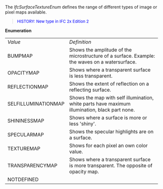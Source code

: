 The _IfcSurfaceTextureEnum_ defines the range of different types of image or pixel maps available.

> <font color="#0000FF" size="-1"> HISTORY: New type in IFC 2x Edition
		  2</font>
> 


**Enumeration**

<table> 
		<tr> 
		  <td><i>Value</i></td> 
		  <td><i>Definition</i></td> 
		</tr> 
		<tr> 
		  <td>BUMPMAP</td> 
		  <td>Shows the amplitude of the microstructure of a surface. Example:
			 the waves on a watersurface.</td> 
		</tr> 
		<tr> 
		  <td>OPACITYMAP</td> 
		  <td>Shows where a transparent surface is less transparent.</td> 
		</tr> 
		<tr> 
		  <td>REFLECTIONMAP</td> 
		  <td>Shows the extent of reflection on a reflecting surface.</td> 
		</tr> 
		<tr> 
		  <td>SELFILLUMINATIONMAP</td> 
		  <td>Shows the map with self illumination, white parts have maximum
			 illumination, black part none.</td> 
		</tr> 
		<tr> 
		  <td>SHININESSMAP</td> 
		  <td>Shows where a surface is more or less 'shiny'.</td> 
		</tr> 
		<tr> 
		  <td>SPECULARMAP</td> 
		  <td>Shows the specular highlights are on a surface.</td> 
		</tr> 
		<tr> 
		  <td>TEXTUREMAP</td> 
		  <td>Shows for each pixel an own color value.</td> 
		</tr> 
		<tr> 
		  <td>TRANSPARENCYMAP</td> 
		  <td>Shows where a transparent surface is more transparent. The opposite
			 of opacity map.</td> 
		</tr> 
		<tr> 
		  <td>NOTDEFINED</td> 
		  <td></td> 
		</tr> 
	 </table>